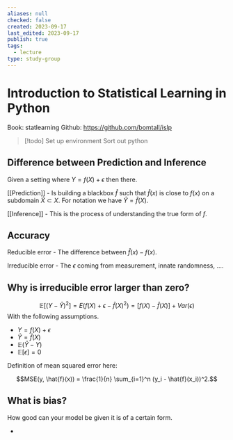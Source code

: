```yaml
---
aliases: null
checked: false
created: 2023-09-17
last_edited: 2023-09-17
publish: true
tags:
  - lecture
type: study-group
---
```

# Introduction to Statistical Learning in Python

Book: statlearning
Github: https://github.com/bomtall/islp

>[!todo] Set up environment
> Sort out python

## Difference between Prediction and Inference

Given a setting where $Y = f(X) + \epsilon$ then there.

[[Prediction]] - Is building a blackbox $\hat{f}$  such that $\hat{f}(x)$ is close to $f(x)$ on a subdomain $\hat{X} \subset X$. For notation we have $\hat{Y} = \hat{f}(X)$.

[[Inference]] - This is the process of understanding the true form of $f$.

## Accuracy

Reducible error - The difference between $\hat{f}(x) - f(x)$.

Irreducible error - The $\epsilon$ coming from measurement, innate randomness, ....

## Why is irreducible error larger than zero?

$$\mathbb{E}[(Y - \hat{Y})^2] = E(f(X) + \epsilon - \hat{f}(X)^2) = [f(X) - \hat{f}(X)] + Var(\epsilon)$$
With the following assumptions.

- $Y = f(X) + \epsilon$
- $\hat{Y} = \hat{f}(X)$
- $\mathbb{E}(\hat{Y} - Y)$
- $\mathbb{E}[\epsilon] = 0$

Definition of mean squared error here:

$$MSE(y, \hat{f}(x)) = \frac{1}{n} \sum_{i=1}^n (y_i - \hat{f}(x_i))^2.$$
## What is bias?

How good can your model be given it is of a certain form.


-
